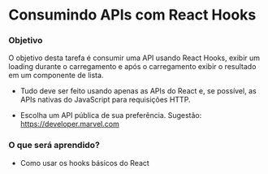 # Consumindo APIs com React Hooks

### Objetivo

O objetivo desta tarefa é consumir uma API usando React Hooks, exibir um loading durante o carregamento e após o carregamento exibir o resultado em um componente de lista.

- Tudo deve ser feito usando apenas as APIs do React e, se possível, as APIs nativas do JavaScript para requisições HTTP.

- Escolha um API pública de sua preferência. Sugestão: https://developer.marvel.com

### O que será aprendido?

- Como usar os hooks básicos do React
